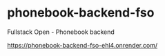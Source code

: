 # phonebook-backend-fso

Fullstack Open - Phonebook backend

https://phonebook-backend-fso-ehl4.onrender.com/
